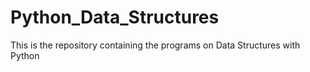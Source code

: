 # Python_Data_Structures
This is the repository containing the programs  on Data Structures with Python 
